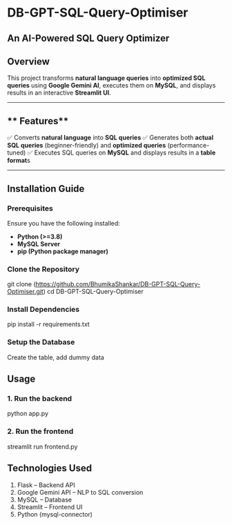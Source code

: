 # DB-GPT-SQL-Query-Optimiser

## An AI-Powered SQL Query Optimizer

## **Overview**
This project transforms **natural language queries** into **optimized SQL queries** using **Google Gemini AI**, executes them on **MySQL**, and displays results in an interactive **Streamlit UI**.


---

## ** Features**
✅ Converts **natural language** into **SQL queries**
✅ Generates both **actual SQL queries** (beginner-friendly) and **optimized queries** (performance-tuned)
✅ Executes SQL queries on **MySQL** and displays results in a **table format**s

---

## **Installation Guide**
### Prerequisites
Ensure you have the following installed:
- **Python (>=3.8)**
- **MySQL Server**
- **pip (Python package manager)**

###  Clone the Repository

git clone (https://github.com/BhumikaShankar/DB-GPT-SQL-Query-Optimiser.git)
cd DB-GPT-SQL-Query-Optimiser

### **Install Dependencies**
pip install -r requirements.txt
### **Setup the Database**
Create the table, add dummy data

## **Usage**
### **1. Run the backend**
python app.py
### **2. Run the frontend**
streamlit run frontend.py

## **Technologies Used**

1. Flask – Backend API
2. Google Gemini API – NLP to SQL conversion
3. MySQL – Database
4. Streamlit – Frontend UI
5. Python (mysql-connector)
